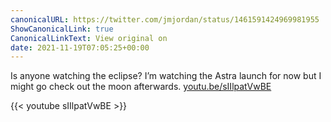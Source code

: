 ```yaml
---
canonicalURL: https://twitter.com/jmjordan/status/1461591424969981955
ShowCanonicalLink: true
CanonicalLinkText: View original on
date: 2021-11-19T07:05:25+00:00
---
```

Is anyone watching the eclipse? I’m watching the Astra launch for now but I might go check out the moon afterwards. [youtu.be/sIIlpatVwBE](https://youtu.be/sIIlpatVwBE)

{{< youtube sIIlpatVwBE >}}